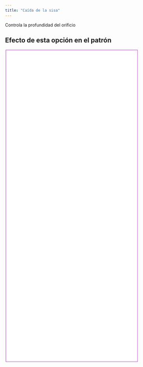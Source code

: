 ```yaml
---
title: "Caída de la sisa"
---
```


Controla la profundidad del orificio

## Efecto de esta opción en el patrón

![Esta imagen muestra el efecto de esta opción superponiendo varias variantes que tienen un valor diferente para esta opción](tiberius_armholedrop_sample.svg "Efecto de esta opción en el patrón")
